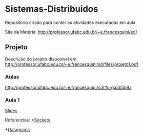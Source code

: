 # Sistemas-Distribuidos
Repositório criado para conter as atividades executadas em aula.

Site da Matéria:
http://professor.ufabc.edu.br/~e.francesquini/sd/

## Projeto
Descrição do projeto disponível em: http://professor.ufabc.edu.br/~e.francesquini/sd/files/projeto1.pdf

### Aulas
http://professor.ufabc.edu.br/~e.francesquini/sd/#orga505b9a

### Aula 1
[Slides](http://professor.ufabc.edu.br/~e.francesquini/sd/files/pratica01.pdf)

Referencias:
*[Sockets](https://docs.oracle.com/javase/tutorial/networking/sockets)

*[Datagrams](https://docs.oracle.com/javase/tutorial/networking/datagrams)